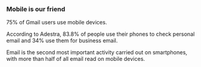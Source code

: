 ### Mobile is our friend

75% of Gmail users use mobile devices. 

According to Adestra, 83.8% of people use their phones to check personal email and 34% use them for business email.

Email is the second most important activity carried out on smartphones, with more than half of all email read on mobile devices.
